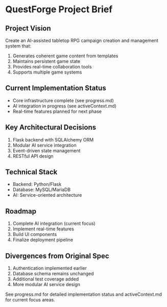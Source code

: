 # QuestForge Project Brief

## Project Vision
Create an AI-assisted tabletop RPG campaign creation and management system that:
1. Generates coherent game content from templates
2. Maintains persistent game state
3. Provides real-time collaboration tools
4. Supports multiple game systems

## Current Implementation Status
- Core infrastructure complete (see progress.md)
- AI integration in progress (see activeContext.md)
- Real-time features planned for next phase

## Key Architectural Decisions
1. Flask backend with SQLAlchemy ORM
2. Modular AI service integration
3. Event-driven state management
4. RESTful API design

## Technical Stack
- Backend: Python/Flask
- Database: MySQL/MariaDB
- AI: Service-oriented architecture

## Roadmap
1. Complete AI integration (current focus)
2. Implement real-time features
3. Build UI components
4. Finalize deployment pipeline

## Divergences from Original Spec
1. Authentication implemented earlier
2. Database schema remains unchanged
3. Additional test coverage added
4. More modular AI service design

See progress.md for detailed implementation status and activeContext.md for current focus areas.
